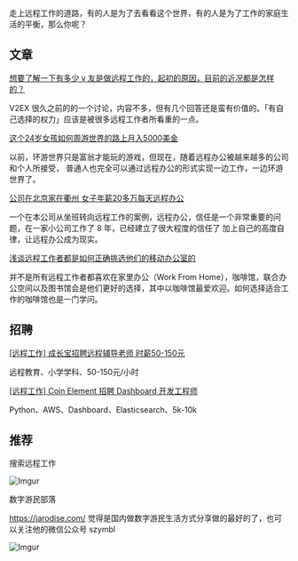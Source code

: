 走上远程工作的道路，有的人是为了去看看这个世界，有的人是为了工作的家庭生活的平衡，那么你呢？

## 文章

[想要了解一下有多少 v 友是做远程工作的，起初的原因，目前的近况都是怎样的？](https://www.v2ex.com/t/415208)

V2EX 很久之前的的一个讨论，内容不多，但有几个回答还是蛮有价值的。「有自己选择的权力」应该是被很多远程工作者所看重的一点。

[这个24岁女孩如何周游世界的路上月入5000美金](https://zhuanlan.zhihu.com/p/37611483)

以前，环游世界只是富翁才能玩的游戏，但现在，随着远程办公被越来越多的公司和个人所接受，
普通人也完全可以通过远程办公的形式实现一边工作，一边环游世界了。

[公司在北京家在衢州 女子年薪20多万每天远程办公](http://zj.qq.com/a/20180624/005221.htm)

一个在本公司从坐班转向远程工作的案例，远程办公，信任是一个非常重要的问题，在一家小公司工作了 8 年，已经建立了很大程度的信任了
加上自己的高度自律，让远程办公成为现实。

[浅谈远程工作者都是如何正确挑选他们的移动办公室的](https://mp.weixin.qq.com/s/ea38RwAdCcyJQfj4o-aTPw)

并不是所有远程工作者都喜欢在家里办公（Work From Home），咖啡馆，联合办公空间以及图书馆会是他们更好的选择，其中以咖啡馆最爱欢迎。如何选择适合工作的咖啡馆也是一门学问。

## 招聘

[[远程工作] 成长宝招聘远程辅导老师 时薪50-150元](https://mp.weixin.qq.com/s/UEC0QIy458zUmTCT_Koa9Q)

远程教育、小学学科、50-150元/小时

[[远程工作] Coin Element 招聘 Dashboard 开发工程师](https://mp.weixin.qq.com/s/P4HZre8RhRENbTJ0N9xSiw)

Python、AWS、Dashboard、Elasticsearch、5k-10k

## 推荐

搜索远程工作

![Imgur](https://i.imgur.com/6l4yZEJ.png)

数字游民部落

<https://jarodise.com/> 觉得是国内做数字游民生活方式分享做的最好的了，也可以关注他的微信公众号 szymbl

![Imgur](https://i.imgur.com/ak5BAyX.png)
